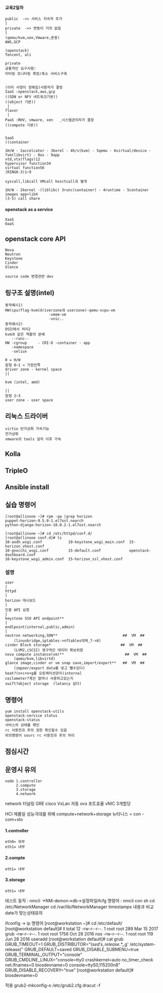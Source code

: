 #### 교육2일차

    public  ->> 서비스 지속적 추가
    |
    private  ->> 변동이 거의 없음
    |
    (qemu/kvm,xen,Vmware,혼용)
    AWS,GCP

    (openstack)
    Tencent, ali

    private
    공통적인 요구사항:
    미터링 모니터링 확장/축소 서비스구축


    (이미 사양이 정해짐)사용자가 결정
    IaaS :openstack,aws,gcp
    ((SDN or NFV 네트워크기본))
    ((object 기본))
     |  
    flavor
     |
    PaaS :RHV, vmware, xen   _시스템관리자가 결정
    ((compute 기본))
  

    SaaS
    ((container
  
    1H/W - 2accelcator - 3kerel - 4h/v(kvm) - 5qemu - 6virtual/device - 7vm(libvirt) - 8os - 9app
    vtd,vtx(flags)12
    hypervisor function34
    virtual function56
    (RING0-3)1~9
  
    syscall,libcall VMcall hosctcall과 별개 

    1H/W - 2kernel -(liblibc) 3runc(container) - 4runtime - 5container
    images app+lib4
    (3-5) call share


#### openstack as a service
    XaaS
    OaaS


## openstack core API
    Nova
    Neutron
    Keystone
    Cinder
    Glance

    source code 변경관련 dev

## 링구조 설명(intel)
    동작예시1)
    HW(cpu)flag-kvm(driverzone과 userzone)-qemu-vcpu-vm
                        -vmem-vm
                        -vnic..
    동작예시2)
    OS단에서 처리2
    kvm과 같은 역활의 분배 
       --runc--
    HW -cgroup     - CRI-O -container - app
       -namespace
       -seliux
    
    0 = H/W
    원형 0~1 < 가장안쪽
    driver zone - kernel space
    ||
    
    kvm (intel, amd)
    
    ||
    원형 2~3
    user zone - user space

## 리눅스 드라이버
    virtio 반가상화 가속기능
    전가상화 
    vmware의 tools 설치 이후 가속

## Kolla

## TripleO

## Ansible install

## 실습 명령어
    [root@allinone ~]# rpm -qa |grep horizon
    puppet-horizon-9.5.0-1.el7ost.noarch
    python-django-horizon-10.0.2-1.el7ost.noarch
    
    [root@allinone ~]# cd /etc/httpd/conf.d/
    [root@allinone conf.d]# ls
    10-aodh_wsgi.conf            10-keystone_wsgi_main.conf  15-horizon_vhost.conf
    10-gnocchi_wsgi.conf         15-default.conf             openstack-dashboard.conf
    10-keystone_wsgi_admin.conf  15-horizon_ssl_vhost.conf
    
### 설명
    user
    |
    httpd
    |
    horizon 대시보드
    |
    인증 API 요청
    |
    keystone SSO API endpoint**
    |
    endlpoint(internal,public,admin)
    |
    neutron networking,SDN**                              ##  VM  ##
        (linuxbridge,iptables->nftables대체_7->8)
    cinder Block storage*                                ##  VM  ##
        (LVM2,iSCSI) 영구적인 데이터 확보위함
    nova compute instance(vm)**                            ##  VM  ##
        (qemu/kvm,libvirtd)
    glance image,cinder or vm snap save,import/export**   ##  VM  ##
        (impoer/export data를 넣고 뺄수있다)
    heat?(n+c+n+g를 오토메이션관리)internal
    ceilometer?계산 얼마나 사용하고있는지
    swift?object storage  (latancy 길다)
    
## 명령어
    yum install openstack-utils
    openstack-service status
    openstack-status
    서비스의 상태를 확인
    rc 사용전과 후의 권한 확인할수 있음
    위의명령어 sourc rc 사용전과 후의 차이
    
 ## 점심시간
 
## 운영시 유의
    node 1.controller
         2.compute
         3.storage
         4.network
         
network 터널링
GRE cisco
VxLan 자동 
ovs 포트효율
vNIC 3개할당

HCI 제품일
성능극대를 위해 compute+network+storage
뉴타니스 = con - com+sto

#### 1.controller
    eth0= 외부
    eth1= 내부
#### 2.compte    
    eth1= 내부
#### 3.storage
    eth1= 내부

테스트
동작 : nmcli ->NM-demon->db->설정파일ifcfg
명령어 : nmcli con sh
cd /etc/NetworkManager
cd /var/lib/NetworkManager timestamps 내용과 비교 date가 맞는상태유의

ifconfig -> ip 명령어
[root@workstation ~]# cd /etc/default/
[root@workstation default]# ll
total 12
-rw-r--r--. 1 root root  289 Mar 15  2017 grub
-rw-r--r--. 1 root root 1756 Oct 28  2016 nss
-rw-r--r--. 1 root root  119 Jun 28  2016 useradd
[root@workstation default]# cat grub 
GRUB_TIMEOUT=1
GRUB_DISTRIBUTOR="$(sed 's, release .*$,,g' /etc/system-release)"
GRUB_DEFAULT=saved
GRUB_DISABLE_SUBMENU=true
GRUB_TERMINAL_OUTPUT="console"
GRUB_CMDLINE_LINUX="console=tty0 crashkernel=auto no_timer_check net.ifnames=0 biosdevname=0 console=ttyS0,115200n8"
GRUB_DISABLE_RECOVERY="true"
[root@workstation default]# biosdevname=0

적용
grub2-mkconfig-o /etc/grub2.cfg
dracut -f

